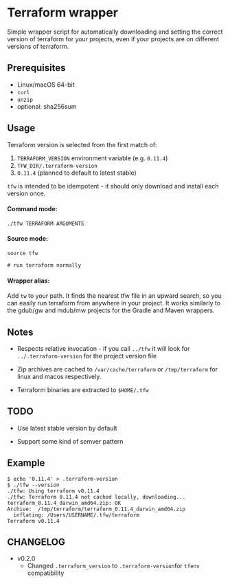 # Terraform wrapper

Simple wrapper script for automatically downloading and setting
the correct version of terraform for your projects, even if your
projects are on different versions of terraform.

## Prerequisites

* Linux/macOS 64-bit
* `curl`
* `unzip`
* optional: sha256sum

## Usage

Terraform version is selected from the first match of:

1. `TERRAFORM_VERSION` environment variable (e.g. `0.11.4`)
2. `TFW_DIR/.terraform-version`
3. `0.11.4` (planned to default to latest stable)

`tfw` is intended to be idempotent - it should only download and install each version once.

#### Command mode:

`./tfw TERRAFORM ARGUMENTS`

#### Source mode:

`source tfw`

`# run terraform normally`

#### Wrapper alias:

Add `tw` to your path. It finds the nearest tfw file in an upward search, so you can easily run terraform from anywhere in your project. It works similarly to the gdub/gw and mdub/mw projects for the Gradle and Maven wrappers.

## Notes

* Respects relative invocation - if you call `../tfw` it will look for `../.terraform-version` for the project version file

* Zip archives are cached to `/var/cache/terraform` or `/tmp/terraform` for linux and macos respectively.

* Terraform binaries are extracted to `$HOME/.tfw`

## TODO

* Use latest stable version by default

* Support some kind of semver pattern

## Example

```
$ echo '0.11.4' > .terraform-version
$ ./tfw --version
./tfw: Using terraform v0.11.4
./tfw: Terraform 0.11.4 not cached locally, downloading...
terraform_0.11.4_darwin_amd64.zip: OK
Archive:  /tmp/terraform/terraform_0.11.4_darwin_amd64.zip
  inflating: /Users/USERNAME/.tfw/terraform
Terraform v0.11.4

```

## CHANGELOG

* v0.2.0
  - Changed `.terraform_version` to `.terraform-version`for `tfenv` compatibility
